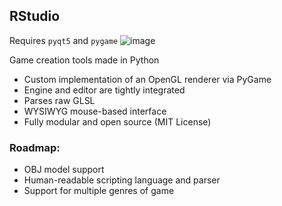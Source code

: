 ## RStudio
Requires `pyqt5` and `pygame`
![image](https://github.com/user-attachments/assets/e79e455c-7cd2-4296-befe-0f2fef555504)





Game creation tools made in Python

* Custom implementation of an OpenGL renderer via PyGame
* Engine and editor are tightly integrated
* Parses raw GLSL
* WYSIWYG mouse-based interface
* Fully modular and open source (MIT License)
  
### Roadmap:
* OBJ model support
* Human-readable scripting language and parser
* Support for multiple genres of game



